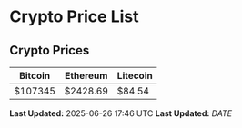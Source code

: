 # Crypto Price List

## Crypto Prices
| Bitcoin | Ethereum | Litecoin |
| ------- | -------- | -------- |
| $107345 | $2428.69 | $84.54 |
**Last Updated:** 2025-06-26 17:46 UTC
**Last Updated:** $DATE$
